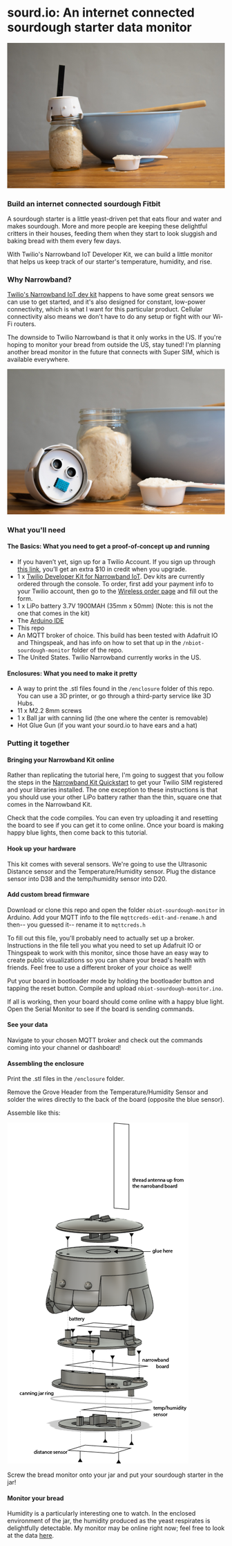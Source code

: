# sourd.io: An internet connected sourdough starter data monitor

![sourd.io monitor](/img/sourdio-assembled.jpg)

### Build an internet connected sourdough Fitbit

A sourdough starter is a little yeast-driven pet that eats flour and water and makes sourdough. More and more people are keeping these delightful critters in their houses, feeding them when they start to look sluggish and baking bread with them every few days.

With Twilio's Narrowband IoT Developer Kit, we can build a little monitor that helps us keep track of our starter's temperature, humidity, and rise.

### Why Narrowband?

[Twilio's Narrowband IoT dev kit](https://www.twilio.com/docs/wireless/quickstart/alfa-developer-kit-mqtt?utm_source=github&utm_medium=repo&utm_campaign=sour01) happens to have some great sensors we can use to get started, and it's also designed for constant, low-power connectivity, which is what I want for this particular product. Cellular connectivity also means we don't have to do any setup or fight with our Wi-Fi routers.

The downside to Twilio Narrowband is that it only works in the US. If you're hoping to monitor your bread from outside the US, stay tuned! I'm planning another bread monitor in the future that connects with Super SIM, which is available everywhere.

![sourd.io monitor](/img/sourdio-sensors.jpg)

### What you'll need

#### The Basics: What you need to get a proof-of-concept up and running
- If you haven’t yet, sign up for a Twilio Account. If you sign up through [this link](http://www.twilio.com/referral/9nItun), you’ll get an extra $10 in credit when you upgrade.
- 1 x [Twilio Developer Kit for Narrowband IoT](https://www.twilio.com/docs/wireless/quickstart/alfa-developer-kit-mqtt?utm_source=github&utm_medium=repo&utm_campaign=sour01). Dev kits are currently ordered through the console. To order, first add your payment info to your Twilio account, then go to the [Wireless order page](https://www.twilio.com/console/wireless/orders?utm_source=github&utm_medium=repo&utm_campaign=sour01) and fill out the form.
- 1 x LiPo battery 3.7V 1900MAH (35mm x 50mm) (Note: this is not the one that comes in the kit)
- The [Arduino IDE](https://www.arduino.cc/en/main/software)
- This repo
- An MQTT broker of choice. This build has been tested with Adafruit IO and Thingspeak, and has info on how to set that up in the `/nbiot-sourdough-monitor` folder of the repo.
- The United States. Twilio Narrowband currently works in the US.

#### Enclosures: What you need to make it pretty
- A way to print the .stl files found in the `/enclosure` folder of this repo. You can use a 3D printer, or go through a third-party service like 3D Hubs.
- 11 x M2.2 8mm screws
- 1 x Ball jar with canning lid (the one where the center is removable)
- Hot Glue Gun (if you want your sourd.io to have ears and a hat)

### Putting it together

#### Bringing your Narrowband Kit online

Rather than replicating the tutorial here, I'm going to suggest that you follow the steps in the [Narrowband Kit Quickstart](https://www.twilio.com/docs/wireless/quickstart/alfa-developer-kit-mqtt?utm_source=github&utm_medium=repo&utm_campaign=sour01) to get your Twilio SIM registered and your libraries installed. The one exception to these instructions is that you should use your other LiPo battery rather than the thin, square one that comes in the Narrowband Kit.

Check that the code compiles. You can even try uploading it and resetting the board to see if you can get it to come online. Once your board is making happy blue lights, then come back to this tutorial.

#### Hook up your hardware

This kit comes with several sensors. We're going to use the Ultrasonic Distance sensor and the Temperature/Humidity sensor. Plug the distance sensor into D38 and the temp/humidity sensor into D20.

#### Add custom bread firmware

Download or clone this repo and open the folder `nbiot-sourdough-monitor` in Arduino. Add your MQTT info to the file `mqttcreds-edit-and-rename.h` and then-- you guessed it-- rename it to `mqttcreds.h`

To fill out this file, you'll probably need to actually set up a broker. Instructions in the file tell you what you need to set up Adafruit IO or Thingspeak to work with this monitor, since those have an easy way to create public visualizations so you can share your bread's health with friends. Feel free to use a different broker of your choice as well!

Put your board in bootloader mode by holding the bootloader button and tapping the reset button. Compile and upload `nbiot-sourdough-monitor.ino`.

If all is working, then your board should come online with a happy blue light. Open the Serial Monitor to see if the board is sending commands.

#### See your data

Navigate to your chosen MQTT broker and check out the commands coming into your channel or dashboard!

#### Assembling the enclosure

Print the .stl files in the `/enclosure` folder.

Remove the Grove Header from the Temperature/Humidity Sensor and solder the wires directly to the back of the board (opposite the blue sensor).

Assemble like this:

![sourd.io assembly instructions](/img/sourdio-assembly-directions.png)

Screw the bread monitor onto your jar and put your sourdough starter in the jar!

#### Monitor your bread

Humidity is a particularly interesting one to watch. In the enclosed environment of the jar, the humidity produced as the yeast respirates is delightfully detectable. My monitor may be online right now; feel free to look at the data [here](https://thingspeak.com/channels/1037031).